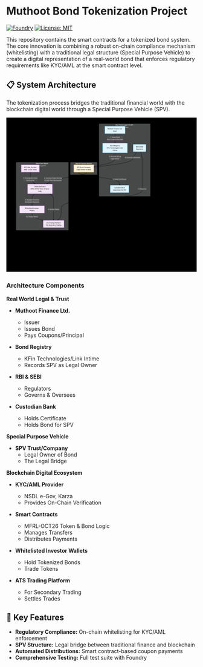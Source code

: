 # Muthoot Bond Tokenization Project

[![Foundry](https://img.shields.io/badge/Built%20with-Foundry-FFDB1C.svg)](https://getfoundry.sh/)
[![License: MIT](https://img.shields.io/badge/License-MIT-yellow.svg)](https://opensource.org/licenses/MIT)

This repository contains the smart contracts for a tokenized bond system. The core innovation is combining a robust on-chain compliance mechanism (whitelisting) with a traditional legal structure (Special Purpose Vehicle) to create a digital representation of a real-world bond that enforces regulatory requirements like KYC/AML at the smart contract level.

## 📋 System Architecture

The tokenization process bridges the traditional financial world with the blockchain digital world through a Special Purpose Vehicle (SPV).

![Tokenization Architecture](docs/architecture.png)

### Architecture Components

**Real World Legal & Trust**
- **Muthoot Finance Ltd.**  
  - Issuer
  - Issues Bond
  - Pays Coupons/Principal

- **Bond Registry**  
  - KFin Technologies/Link Intime
  - Records SPV as Legal Owner

- **RBI & SEBI**  
  - Regulators
  - Governs & Oversees

- **Custodian Bank**  
  - Holds Certificate
  - Holds Bond for SPV

**Special Purpose Vehicle**
- **SPV Trust/Company**  
  - Legal Owner of Bond
  - The Legal Bridge

**Blockchain Digital Ecosystem**
- **KYC/AML Provider**  
  - NSDL e-Gov, Karza
  - Provides On-Chain Verification

- **Smart Contracts**  
  - MFRL-OCT26 Token & Bond Logic
  - Manages Transfers
  - Distributes Payments

- **Whitelisted Investor Wallets**  
  - Hold Tokenized Bonds
  - Trade Tokens

- **ATS Trading Platform**  
  - For Secondary Trading
  - Settles Trades

## 🚀 Key Features

- **Regulatory Compliance:** On-chain whitelisting for KYC/AML enforcement
- **SPV Structure:** Legal bridge between traditional finance and blockchain
- **Automated Distributions:** Smart contract-based coupon payments
- **Comprehensive Testing:** Full test suite with Foundry

